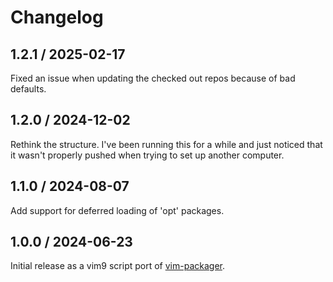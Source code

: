 # Changelog

## 1.2.1 / 2025-02-17

Fixed an issue when updating the checked out repos because of bad defaults.

## 1.2.0 / 2024-12-02

Rethink the structure. I've been running this for a while and just noticed that
it wasn't properly pushed when trying to set up another computer.

## 1.1.0 / 2024-08-07

Add support for deferred loading of 'opt' packages.

## 1.0.0 / 2024-06-23

Initial release as a vim9 script port of [vim-packager][vim-packager].

[vim-packager]: https://github.com/kristijanhusak/vim-packager
